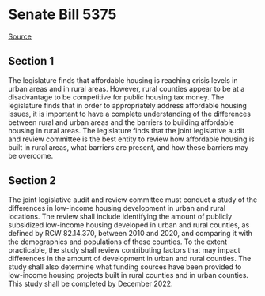 # Senate Bill 5375

[Source](http://lawfilesext.leg.wa.gov/biennium/2021-22/Pdf/Bills/Senate%20Bills/5375.pdf)
## Section 1
The legislature finds that affordable housing is reaching crisis levels in urban areas and in rural areas. However, rural counties appear to be at a disadvantage to be competitive for public housing tax money. The legislature finds that in order to appropriately address affordable housing issues, it is important to have a complete understanding of the differences between rural and urban areas and the barriers to building affordable housing in rural areas. The legislature finds that the joint legislative audit and review committee is the best entity to review how affordable housing is built in rural areas, what barriers are present, and how these barriers may be overcome.


## Section 2
The joint legislative audit and review committee must conduct a study of the differences in low-income housing development in urban and rural locations. The review shall include identifying the amount of publicly subsidized low-income housing developed in urban and rural counties, as defined by RCW 82.14.370, between 2010 and 2020, and comparing it with the demographics and populations of these counties. To the extent practicable, the study shall review contributing factors that may impact differences in the amount of development in urban and rural counties. The study shall also determine what funding sources have been provided to low-income housing projects built in rural counties and in urban counties. This study shall be completed by December 2022.

